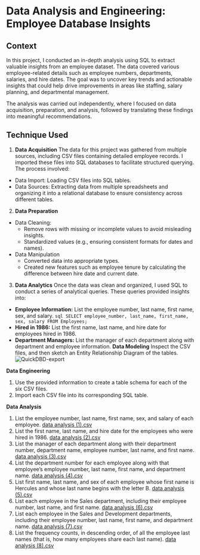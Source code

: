 # Data Analysis and Engineering: Employee Database Insights

## Context
In this project, I conducted an in-depth analysis using SQL to extract valuable insights from an employee dataset. The data covered various employee-related details such as employee numbers, departments, salaries, and hire dates. The goal was to uncover key trends and actionable insights that could help drive improvements in areas like staffing, salary planning, and departmental management.

The analysis was carried out independently, where I focused on data acquisition, preparation, and analysis, followed by translating these findings into meaningful recommendations.

## Technique Used
1. **Data Acquisition**
The data for this project was gathered from multiple sources, including CSV files containing detailed employee records. I imported these files into SQL databases to facilitate structured querying. The process involved:
* Data Import: Loading CSV files into SQL tables.
* Data Sources: Extracting data from multiple spreadsheets and organizing it into a relational database to ensure consistency across different tables.
2. **Data Preparation**
* Data Cleaning:
  * Remove rows with missing or incomplete values to avoid misleading insights.
  * Standardized values (e.g., ensuring consistent formats for dates and names).
* Data Manipulation
  * Converted data into appropriate types.
  * Created new features such as employee tenure by calculating the difference between hire date and current date.
3. **Data Analytics**
Once the data was clean and organized, I used SQL to conduct a series of analytical queries. These queries provided insights into:
* **Employee Information:** List the employee number, last name, first name, sex, and salary.
`sql
SELECT employee_number, last_name, first_name, sex, salary FROM Employees;
`
* **Hired in 1986:** List the first name, last name, and hire date for employees hired in 1986.
* **Department Managers:** List the manager of each department along with department and employee information.
**Data Modeling**
Inspect the CSV files, and then sketch an Entity Relationship Diagram of the tables.
![QuickDBD-export](https://github.com/jessnguyen9/sql-challenge/assets/128268114/7c0b16a7-001e-47f9-9dcb-22f1793ce431)

**Data Engineering**
1. Use the provided information to create a table schema for each of the six CSV files.
2. Import each CSV file into its corresponding SQL table.

**Data Analysis**
1. List the employee number, last name, first name, sex, and salary of each employee.
[data analysis (1).csv](https://github.com/jessnguyen9/sql-challenge/files/11815104/data.analysis.1.csv)
2. List the first name, last name, and hire date for the employees who were hired in 1986.
[data analysis (2).csv](https://github.com/jessnguyen9/sql-challenge/files/11815280/data.analysis.2.csv)
3. List the manager of each department along with their department number, department name, employee number, last name, and first name.
[data analysis (3).csv](https://github.com/jessnguyen9/sql-challenge/files/11815279/data.analysis.3.csv)
4. List the department number for each employee along with that employee’s employee number, last name, first name, and department name.
[data analysis (4).csv](https://github.com/jessnguyen9/sql-challenge/files/11815278/data.analysis.4.csv)
5. List first name, last name, and sex of each employee whose first name is Hercules and whose last name begins with the letter B.
[data analysis (5).csv](https://github.com/jessnguyen9/sql-challenge/files/11815277/data.analysis.5.csv)
6. List each employee in the Sales department, including their employee number, last name, and first name.
[data analysis (6).csv](https://github.com/jessnguyen9/sql-challenge/files/11815276/data.analysis.6.csv)
7. List each employee in the Sales and Development departments, including their employee number, last name, first name, and department name.
[data analysis (7).csv](https://github.com/jessnguyen9/sql-challenge/files/11815275/data.analysis.7.csv)
8. List the frequency counts, in descending order, of all the employee last names (that is, how many employees share each last name).
[data analysis (8).csv](https://github.com/jessnguyen9/sql-challenge/files/11815274/data.analysis.8.csv)
